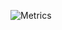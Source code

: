 ![Metrics](https://metrics.lecoq.io/dotDylan?template=classic&introduction=1&activity=1&projects=1&languages=1&languages.limit=4&languages.colors=github&languages.threshold=0%25&introduction.title=true&projects.limit=4&projects.descriptions=false&activity.limit=5&activity.days=31&activity.filter=all&activity.visibility=all&activity.timestamps=false&config.timezone=Europe%2FLondon)

